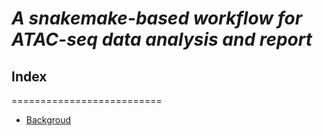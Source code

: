# ***A snakemake-based workflow for ATAC-seq data analysis and report***

## **Index**

==========================

* [Backgroud](#background)